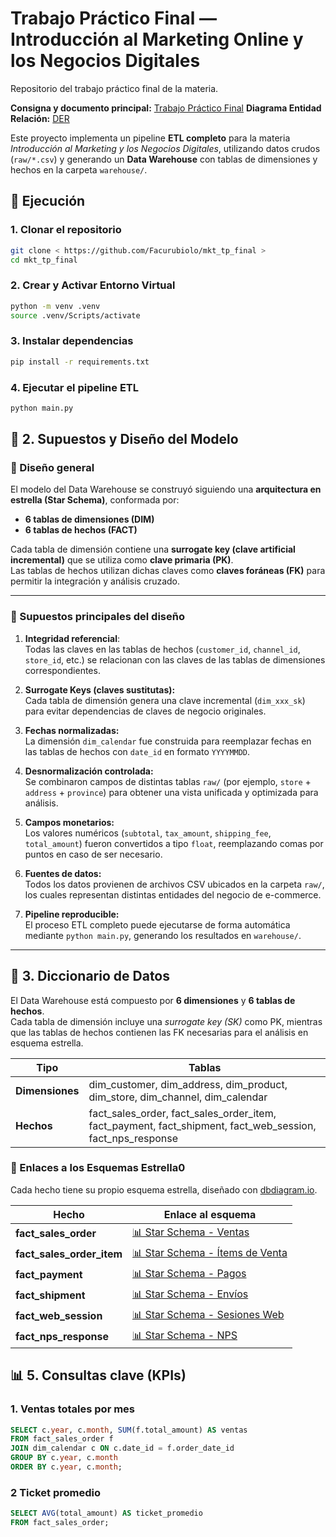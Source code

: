# Trabajo Práctico Final — Introducción al Marketing Online y los Negocios Digitales

Repositorio del trabajo práctico final de la materia.

**Consigna y documento principal:** [Trabajo Práctico Final](https://docs.google.com/document/d/15RNP3FVqLjO4jzh80AAkK6mUR5DOLqPxLjQxqvdzrYg/edit?usp=sharing)
**Diagrama Entidad Relación:** [DER](./assets/DER.png)


Este proyecto implementa un pipeline **ETL completo** para la materia *Introducción al Marketing y los Negocios Digitales*, utilizando datos crudos (`raw/*.csv`) y generando un **Data Warehouse** con tablas de dimensiones y hechos en la carpeta `warehouse/`.

## 🚀 Ejecución

### 1. Clonar el repositorio
```bash
git clone < https://github.com/Facurubiolo/mkt_tp_final >
cd mkt_tp_final
```

### 2. Crear y Activar Entorno Virtual
``` bash
python -m venv .venv
source .venv/Scripts/activate  
```

### 3. Instalar dependencias
``` bash
pip install -r requirements.txt
```

### 4. Ejecutar el pipeline ETL
``` bash
python main.py
```

## 🧱 2. Supuestos y Diseño del Modelo

### 🔹 Diseño general

El modelo del Data Warehouse se construyó siguiendo una **arquitectura en estrella (Star Schema)**, conformada por:

- **6 tablas de dimensiones (DIM)**
- **6 tablas de hechos (FACT)**

Cada tabla de dimensión contiene una **surrogate key (clave artificial incremental)** que se utiliza como **clave primaria (PK)**.  
Las tablas de hechos utilizan dichas claves como **claves foráneas (FK)** para permitir la integración y análisis cruzado.

---

### 🔹 Supuestos principales del diseño

1. **Integridad referencial**:  
   Todas las claves en las tablas de hechos (`customer_id`, `channel_id`, `store_id`, etc.) se relacionan con las claves de las tablas de dimensiones correspondientes.

2. **Surrogate Keys (claves sustitutas):**  
   Cada tabla de dimensión genera una clave incremental (`dim_xxx_sk`) para evitar dependencias de claves de negocio originales.

3. **Fechas normalizadas:**  
   La dimensión `dim_calendar` fue construida para reemplazar fechas en las tablas de hechos con `date_id` en formato `YYYYMMDD`.

4. **Desnormalización controlada:**  
   Se combinaron campos de distintas tablas `raw/` (por ejemplo, `store` + `address` + `province`) para obtener una vista unificada y optimizada para análisis.

5. **Campos monetarios:**  
   Los valores numéricos (`subtotal`, `tax_amount`, `shipping_fee`, `total_amount`) fueron convertidos a tipo `float`, reemplazando comas por puntos en caso de ser necesario.

6. **Fuentes de datos:**  
   Todos los datos provienen de archivos CSV ubicados en la carpeta `raw/`, los cuales representan distintas entidades del negocio de e-commerce.

7. **Pipeline reproducible:**  
   El proceso ETL completo puede ejecutarse de forma automática mediante `python main.py`, generando los resultados en `warehouse/`.

---

## 📘 3. Diccionario de Datos
El Data Warehouse está compuesto por **6 dimensiones** y **6 tablas de hechos**.  
Cada tabla de dimensión incluye una *surrogate key (SK)* como PK, mientras que las tablas de hechos contienen las FK necesarias para el análisis en esquema estrella.

| Tipo | Tablas |
|------|---------|
| **Dimensiones** | dim_customer, dim_address, dim_product, dim_store, dim_channel, dim_calendar |
| **Hechos** | fact_sales_order, fact_sales_order_item, fact_payment, fact_shipment, fact_web_session, fact_nps_response |

### 📎 Enlaces a los Esquemas Estrella0

Cada hecho tiene su propio esquema estrella, diseñado con [dbdiagram.io](https://dbdiagram.io).  

| Hecho | Enlace al esquema |
|-------|-------------------|
| **fact_sales_order** | [📊 Star Schema - Ventas](assets/star_sales_order.png) |
| **fact_sales_order_item** | [📊 Star Schema - Ítems de Venta](assets/star_sales_order_item.png) |
| **fact_payment** | [📊 Star Schema - Pagos](assets/star_payment.png) |
| **fact_shipment** | [📊 Star Schema - Envíos](assets/star_shipment.png) |
| **fact_web_session** | [📊 Star Schema - Sesiones Web](assets/star_web_session.png) |
| **fact_nps_response** | [📊 Star Schema - NPS](assets/star_nps_response.png) |


## 📊 5. Consultas clave (KPIs)

### 1. Ventas totales por mes
```sql
SELECT c.year, c.month, SUM(f.total_amount) AS ventas
FROM fact_sales_order f
JOIN dim_calendar c ON c.date_id = f.order_date_id
GROUP BY c.year, c.month
ORDER BY c.year, c.month;
```

### 2 Ticket promedio 
```sql
SELECT AVG(total_amount) AS ticket_promedio
FROM fact_sales_order;
```

